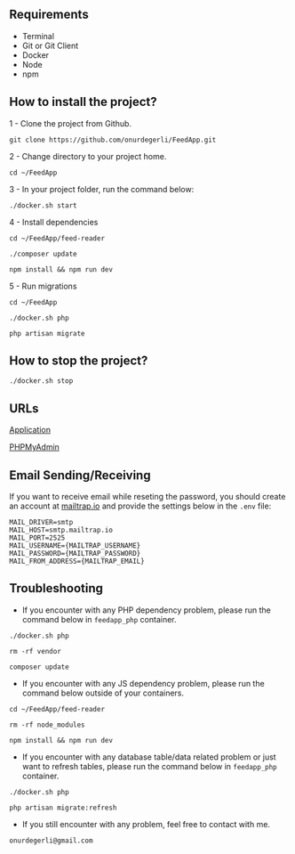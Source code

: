 ## Requirements

* Terminal
* Git or Git Client
* Docker
* Node
* npm

## How to install the project?

1 - Clone the project from Github.

```git clone https://github.com/onurdegerli/FeedApp.git```

2 - Change directory to your project home.

```cd ~/FeedApp```

3 - In your project folder, run the command below:

```./docker.sh start```

4 - Install dependencies

```cd ~/FeedApp/feed-reader```

```./composer update```

```npm install && npm run dev```

5 - Run migrations

```cd ~/FeedApp```

```./docker.sh php```

```php artisan migrate```

## How to stop the project?

```./docker.sh stop```

## URLs

[Application](http://localhost)

[PHPMyAdmin](http://localhost:8184)

## Email Sending/Receiving

If you want to receive email while reseting the password, you should create an account at [mailtrap.io](https://mailtrap.io/) and provide the settings below in the `.env` file:

```
MAIL_DRIVER=smtp
MAIL_HOST=smtp.mailtrap.io
MAIL_PORT=2525
MAIL_USERNAME={MAILTRAP_USERNAME}
MAIL_PASSWORD={MAILTRAP_PASSWORD}
MAIL_FROM_ADDRESS={MAILTRAP_EMAIL}
```

## Troubleshooting

- If you encounter with any PHP dependency problem, please run the command below in `feedapp_php` container.

```./docker.sh php```

```rm -rf vendor```

```composer update```


- If you encounter with any JS dependency problem, please run the command below outside of your containers.

```cd ~/FeedApp/feed-reader```

```rm -rf node_modules```

```npm install && npm run dev```

- If you encounter with any database table/data related problem or just want to refresh tables, please run the command below in `feedapp_php` container.

```./docker.sh php```

```php artisan migrate:refresh```

- If you still encounter with any problem, feel free to contact with me.

```onurdegerli@gmail.com```